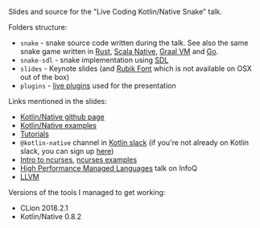 Slides and source for the "Live Coding Kotlin/Native Snake" talk.

Folders structure:
 - `snake` - snake source code written during the talk. 
 See also the same snake game written in 
 [Rust](https://github.com/dkandalov/rust-snake), [Scala Native](https://github.com/dkandalov/scala-native-snake),
 [Graal VM](https://github.com/dkandalov/graalvm-snake) and [Go](https://github.com/dkandalov/go-snake).
 - `snake-sdl` - snake implementation using [SDL](https://www.libsdl.org)
 - `slides` - Keynote slides (and [Rubik Font](https://fonts.google.com/specimen/Rubik?selection.family=Rubik) which is not available on OSX out of the box)
 - `plugins` - [live plugins](https://github.com/dkandalov/live-plugin) used for the presentation
 
Links mentioned in the slides:
 - [Kotlin/Native github page](https://github.com/JetBrains/kotlin-native)
 - [Kotlin/Native examples](https://github.com/JetBrains/kotlin-native/tree/master/samples)
 - [Tutorials](https://kotlinlang.org/docs/tutorials/native/basic-kotlin-native-app.html)
 - `@kotlin-native` channel in [Kotlin slack](https://kotlinlang.slack.com) (if you're not already on Kotlin slack, you can sign up [here](https://t.co/kwvW0nQzRf))
 - [Intro to ncurses](https://invisible-island.net/ncurses/ncurses-intro.html), [ncurses examples](https://github.com/tony/NCURSES-Programming-HOWTO-examples)
 - [High Performance Managed Languages](https://www.infoq.com/presentations/performance-managed-languages) talk on InfoQ
 - [LLVM](https://llvm.org/)

Versions of the tools I managed to get working:
 - CLion 2018.2.1
 - Kotlin/Native 0.8.2